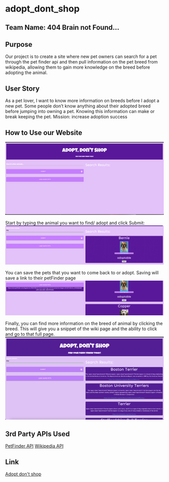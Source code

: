 # adopt_dont_shop

## Team Name: 404 Brain not Found...

## Purpose

Our project is to create a site where new pet owners can search for a pet through the pet finder api and then pull information on the pet breed from wikipedia, allowing them to gain more knowledge on the breed before adopting the animal. 

## User Story
As a pet lover, I want to know more information on breeds before I adopt a new pet. Some people don’t know anything about their adopted breed before jumping into owning a pet. Knowing this information can make or break keeping the pet.
Mission: increase adoption success

## How to Use our Website
![adopt don't shop webpage](./assets/images/Screen%20Shot%202022-12-27%20at%2010.31.10%20AM.png)

Start by typing the animal you want to find/ adopt and click Submit:
![submit](./assets/images/Screen%20Shot%202022-12-27%20at%2010.31.27%20AM.png)

You can save the pets that you want to come back to or adopt. Saving will save a link to their petFinder page
![saved pet](./assets/images/Screen%20Shot%202022-12-27%20at%2010.31.43%20AM.png)

Finally, you can find more information on the breed of animal by clicking the breed. This will give you a snippet of the wiki page and the ability to click and go to that full page.
![wiki search](./assets/images/Screen%20Shot%202022-12-29%20at%206.04.24%20PM.png)


## 3rd Party APIs Used
[PetFinder API](https://www.petfinder.com/developers/v2/docs/)
[Wikipedia API](https://www.mediawiki.org/wiki/API:Main_page)

## Link
[Adopt don't shop](https://analisegiobbi3.github.io/adopt_dont_shop/)


